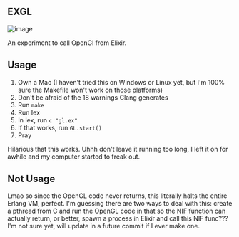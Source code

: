 EXGL
---

![image](https://cloud.githubusercontent.com/assets/5421627/12470929/abab85f6-bfc6-11e5-8c30-fb1f0f35e8d1.png)

An experiment to call OpenGl from Elixir.

Usage
---

1. Own a Mac (I haven't tried this on Windows or Linux yet, but I'm 100% sure the Makefile won't work on those platforms)
2. Don't be afraid of the 18 warnings Clang generates
3. Run `make`
4. Run Iex
5. In Iex, run `c "gl.ex"`
6. If that works, run `GL.start()`
7. Pray

Hilarious that this works. Uhhh don't leave it running too long, I left it on for awhile and my computer started to freak out.

Not Usage
---

Lmao so since the OpenGL code never returns, this literally halts the entire Erlang VM, perfect. I'm guessing there are two ways to deal with this: create a pthread from C and run the OpenGL code in that so the NIF function can actually return, or better, spawn a process in Elixir and call this NIF func??? I'm not sure yet, will update in a future commit if I ever make one.
